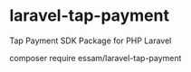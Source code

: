# laravel-tap-payment
Tap Payment SDK Package for PHP Laravel

composer require essam/laravel-tap-payment
